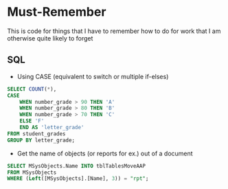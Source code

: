 # Must-Remember
This is code for things that I have to remember how to do for work that I am otherwise quite likely to forget


## SQL  
* Using CASE (equivalent to switch or multiple if-elses)  
``` SQL
SELECT COUNT(*), 
CASE 
    WHEN number_grade > 90 THEN 'A'
    WHEN number_grade > 80 THEN 'B'
    WHEN number_grade > 70 THEN 'C'
    ELSE 'F'
    END AS 'letter_grade'
FROM student_grades
GROUP BY letter_grade;
```
* Get the name of objects (or reports for ex.) out of a document
```SQL
SELECT MSysObjects.Name INTO tblTablesMoveAAP
FROM MSysObjects
WHERE (Left([MSysObjects].[Name], 3)) = "rpt";
```
